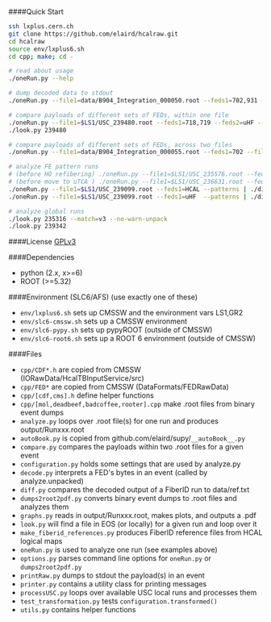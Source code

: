 ####Quick Start
```bash
ssh lxplus.cern.ch
git clone https://github.com/elaird/hcalraw.git
cd hcalraw
source env/lxplus6.sh
cd cpp; make; cd -

# read about usage
./oneRun.py --help

# dump decoded data to stdout
./oneRun.py --file1=data/B904_Integration_000050.root --feds1=702,931 --nevents=1 --dump=4

# compare payloads of different sets of FEDs, within one file
./oneRun.py --file1=$LS1/USC_239480.root --feds1=718,719 --feds2=uHF --match=v2 --dump=0 --output-file=output/239480.root --progress
./look.py 239480

# compare payloads of different sets of FEDs, across two files
./oneRun.py --file1=data/B904_Integration_000055.root --feds1=702 --file2=data/mol_run55.root --feds2=931 --dump=0 --match=v0 --any-emap

# analyze FE pattern runs
# (before HO refibering) ./oneRun.py --file1=$LS1/USC_235576.root --feds1=HCAL --patterns | ./diff.py data/ref_2014.txt
# (before move to uTCA ) ./oneRun.py --file1=$LS1/USC_236631.root --feds1=HCAL --patterns | ./diff.py data/ref_vme_G.txt
./oneRun.py --file1=$LS1/USC_239099.root --feds1=HCAL --patterns | ./diff.py data/ref_vme_G.txt
./oneRun.py --file1=$LS1/USC_239099.root --feds1=uHF  --patterns | ./diff.py data/ref_utca_G.txt

# analyze global runs
./look.py 235316 --match=v3 --no-warn-unpack
./look.py 239342
```

####License
[GPLv3](http://www.gnu.org/licenses/gpl.html)

####Dependencies
* python (2.x, x>=6)
* ROOT (>=5.32)

####Environment (SLC6/AFS)
(use exactly one of these)
* `env/lxplus6.sh` sets up CMSSW and the environment vars LS1,GR2
* `env/slc6-cmssw.sh` sets up a CMSSW environment
* `env/slc6-pypy.sh` sets up pypyROOT (outside of CMSSW)
* `env/slc6-root6.sh` sets up a ROOT 6 environment (outside of CMSSW)

####Files
* `cpp/CDF*.h` are copied from CMSSW (IORawData/HcalTBInputService/src)
* `cpp/FED*` are copied from CMSSW (DataFormats/FEDRawData)
* `cpp/[cdf,cms].h` define helper functions
* `cpp/[mol,deadbeef,badcoffee,rooter].cpp` make .root files from binary event dumps
* `analyze.py` loops over .root file(s) for one run and produces output/Runxxx.root
* `autoBook.py` is copied from github.com/elaird/supy/`__autoBook__.py`
* `compare.py` compares the payloads within two .root files for a given event
* `configuration.py` holds some settings that are used by analyze.py
* `decode.py` interprets a FED's bytes in an event (called by analyze.unpacked)
* `diff.py` compares the decoded output of a FiberID run to data/ref.txt
* `dumps2root2pdf.py` converts binary event dumps to .root files and analyzes them
* `graphs.py` reads in output/Runxxx.root, makes plots, and outputs a .pdf
* `look.py` will find a file in EOS (or locally) for a given run and loop over it
* `make_fiberid_references.py` produces FiberID reference files from HCAL logical maps
* `oneRun.py` is used to analyze one run (see examples above)
* `options.py` parses command line options for `oneRun.py` or `dumps2root2pdf.py`
* `printRaw.py` dumps to stdout the payload(s) in an event
* `printer.py` contains a utility class for printing messages
* `processUSC.py` loops over available USC local runs and processes them
* `test_transformation.py` tests `configuration.transformed()`
* `utils.py` contains helper functions
